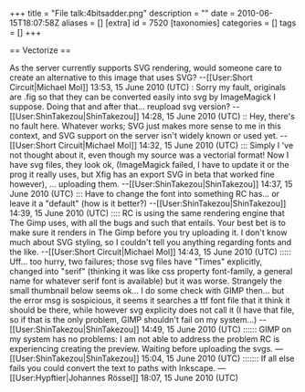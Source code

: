 +++
title = "File talk:4bitsadder.png"
description = ""
date = 2010-06-15T18:07:58Z
aliases = []
[extra]
id = 7520
[taxonomies]
categories = []
tags = []
+++

== Vectorize ==

As the server currently supports SVG rendering, would someone care to create an alternative to this image that uses SVG? --[[User:Short Circuit|Michael Mol]] 13:53, 15 June 2010 (UTC)
: Sorry my fault, originals are .fig so that they can be converted easily into svg by ImageMagick I suppose. Doing that and after that... reupload svg version? --[[User:ShinTakezou|ShinTakezou]] 14:28, 15 June 2010 (UTC)
:: Hey, there's no fault here. Whatever works; SVG just makes more sense to me in this context, and SVG support on the server isn't widely known or used yet. --[[User:Short Circuit|Michael Mol]] 14:32, 15 June 2010 (UTC)
::: Simply I 've not thought about it, even though my source was a vectorial format! Now I have svg files, they look ok, (ImageMagick failed, I have to update it or the prog it really uses, but Xfig has an export SVG in beta that worked fine however), ... uploading them. --[[User:ShinTakezou|ShinTakezou]] 14:37, 15 June 2010 (UTC)
::: Have to change the font into something RC has... or leave it a "default" (how is it better?) --[[User:ShinTakezou|ShinTakezou]] 14:39, 15 June 2010 (UTC)
:::: RC is using the same rendering engine that The Gimp uses, with all the bugs and such that entails. Your best bet is to make sure it renders in The Gimp before you try uploading it. I don't know much about SVG styling, so I couldn't tell you anything regarding fonts and the like. --[[User:Short Circuit|Michael Mol]] 14:43, 15 June 2010 (UTC)
::::: Uff... too hurry, two failures; those svg files have "Times" explicitly, changed into "serif" (thinking it was like css property font-family, a general name for whatever serif font is available) but it was worse. Strangely the small thumbnail below seems ok... I do some check with GIMP then... but the error msg is sospicious, it seems it searches a ttf font file that it think it should be there, while however svg explicity does not call it (I have that file, so if that is the only problem, GIMP shouldn't fail on my system...) --[[User:ShinTakezou|ShinTakezou]] 14:49, 15 June 2010 (UTC)
:::::: GIMP on my system has no problems: I am not able to address the problem RC is experiencing creating the preview. Waiting before uploading the svgs. &mdash;[[User:ShinTakezou|ShinTakezou]] 15:04, 15 June 2010 (UTC)
::::::: If all else fails you could convert the text to paths with Inkscape. —[[User:Hypftier|Johannes Rössel]] 18:07, 15 June 2010 (UTC)
